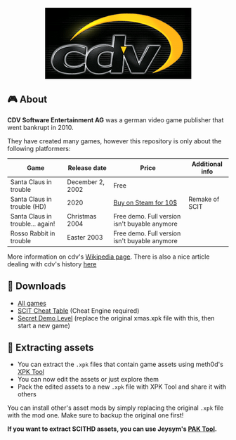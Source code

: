 <p align="center">
  <img src="./cdv.png">
</p>

## 🎮 About
**CDV Software Entertainment AG** was a german video game publisher that went bankrupt in 2010. 

They have created many games, however this repository is only about the following platformers:

| Game | Release date | Price | Additional info |
|------|--------------|-------|-----------------|
| Santa Claus in trouble | December 2, 2002 | Free | 
| Santa Claus in trouble (HD) | 2020| [Buy on Steam for 10$](https://store.steampowered.com/app/1431350/Santa_Claus_in_Trouble_HD/) | Remake of SCIT |
| Santa Claus in trouble... again! | Christmas 2004 | Free demo. Full version isn't buyable anymore |
| Rosso Rabbit in trouble | Easter 2003 | Free demo. Full version isn't buyable anymore |

More information on cdv's [Wikipedia page](https://en.wikipedia.org/wiki/CDV_Software).
There is also a nice article dealing with cdv's history [here](https://knightsandmerchants.net/information/joymania)

## 📂 Downloads
- [All games](/Downloads)
- [SCIT Cheat Table](/SCIT_v1.1.CT) (Cheat Engine required)
- [Secret Demo Level](/SECRET_DEMO_LEVEL.xpk) (replace the original xmas.xpk file with this, then start a new game)

## 👾 Extracting assets
- You can extract the `.xpk` files that contain game assets using meth0d's [XPK Tool](https://github.com/The-Meth0d/XPKTool-SantaClausInTrouble)
- You can now edit the assets or just explore them
- Pack the edited assets to a new `.xpk` file with XPK Tool and share it with others

You can install other's asset mods by simply replacing the original `.xpk` file with the mod one. Make sure to backup the original one first!

**If you want to extract SCITHD assets, you can use Jeysym's [PAK Tool](https://github.com/jeysym/scit-hd-pak-tool).**
